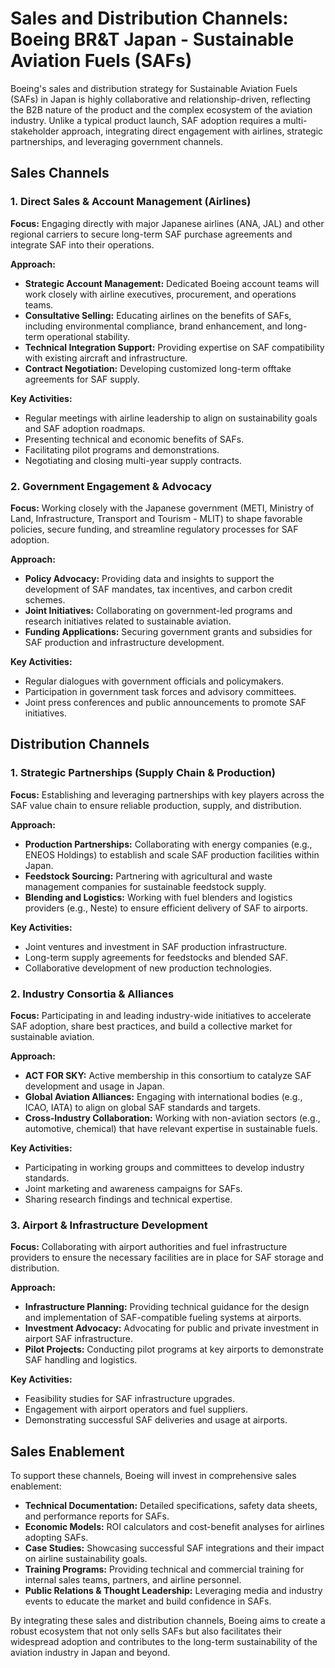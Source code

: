 # Sales and Distribution Channels: Boeing BR&T Japan - Sustainable Aviation Fuels (SAFs)

Boeing's sales and distribution strategy for Sustainable Aviation Fuels (SAFs) in Japan is highly collaborative and relationship-driven, reflecting the B2B nature of the product and the complex ecosystem of the aviation industry. Unlike a typical product launch, SAF adoption requires a multi-stakeholder approach, integrating direct engagement with airlines, strategic partnerships, and leveraging government channels.

## Sales Channels

### 1. Direct Sales & Account Management (Airlines)

**Focus:** Engaging directly with major Japanese airlines (ANA, JAL) and other regional carriers to secure long-term SAF purchase agreements and integrate SAF into their operations.

**Approach:**
- **Strategic Account Management:** Dedicated Boeing account teams will work closely with airline executives, procurement, and operations teams.
- **Consultative Selling:** Educating airlines on the benefits of SAFs, including environmental compliance, brand enhancement, and long-term operational stability.
- **Technical Integration Support:** Providing expertise on SAF compatibility with existing aircraft and infrastructure.
- **Contract Negotiation:** Developing customized long-term offtake agreements for SAF supply.

**Key Activities:**
- Regular meetings with airline leadership to align on sustainability goals and SAF adoption roadmaps.
- Presenting technical and economic benefits of SAFs.
- Facilitating pilot programs and demonstrations.
- Negotiating and closing multi-year supply contracts.

### 2. Government Engagement & Advocacy

**Focus:** Working closely with the Japanese government (METI, Ministry of Land, Infrastructure, Transport and Tourism - MLIT) to shape favorable policies, secure funding, and streamline regulatory processes for SAF adoption.

**Approach:**
- **Policy Advocacy:** Providing data and insights to support the development of SAF mandates, tax incentives, and carbon credit schemes.
- **Joint Initiatives:** Collaborating on government-led programs and research initiatives related to sustainable aviation.
- **Funding Applications:** Securing government grants and subsidies for SAF production and infrastructure development.

**Key Activities:**
- Regular dialogues with government officials and policymakers.
- Participation in government task forces and advisory committees.
- Joint press conferences and public announcements to promote SAF initiatives.

## Distribution Channels

### 1. Strategic Partnerships (Supply Chain & Production)

**Focus:** Establishing and leveraging partnerships with key players across the SAF value chain to ensure reliable production, supply, and distribution.

**Approach:**
- **Production Partnerships:** Collaborating with energy companies (e.g., ENEOS Holdings) to establish and scale SAF production facilities within Japan.
- **Feedstock Sourcing:** Partnering with agricultural and waste management companies for sustainable feedstock supply.
- **Blending and Logistics:** Working with fuel blenders and logistics providers (e.g., Neste) to ensure efficient delivery of SAF to airports.

**Key Activities:**
- Joint ventures and investment in SAF production infrastructure.
- Long-term supply agreements for feedstocks and blended SAF.
- Collaborative development of new production technologies.

### 2. Industry Consortia & Alliances

**Focus:** Participating in and leading industry-wide initiatives to accelerate SAF adoption, share best practices, and build a collective market for sustainable aviation.

**Approach:**
- **ACT FOR SKY:** Active membership in this consortium to catalyze SAF development and usage in Japan.
- **Global Aviation Alliances:** Engaging with international bodies (e.g., ICAO, IATA) to align on global SAF standards and targets.
- **Cross-Industry Collaboration:** Working with non-aviation sectors (e.g., automotive, chemical) that have relevant expertise in sustainable fuels.

**Key Activities:**
- Participating in working groups and committees to develop industry standards.
- Joint marketing and awareness campaigns for SAFs.
- Sharing research findings and technical expertise.

### 3. Airport & Infrastructure Development

**Focus:** Collaborating with airport authorities and fuel infrastructure providers to ensure the necessary facilities are in place for SAF storage and distribution.

**Approach:**
- **Infrastructure Planning:** Providing technical guidance for the design and implementation of SAF-compatible fueling systems at airports.
- **Investment Advocacy:** Advocating for public and private investment in airport SAF infrastructure.
- **Pilot Projects:** Conducting pilot programs at key airports to demonstrate SAF handling and logistics.

**Key Activities:**
- Feasibility studies for SAF infrastructure upgrades.
- Engagement with airport operators and fuel suppliers.
- Demonstrating successful SAF deliveries and usage at airports.

## Sales Enablement

To support these channels, Boeing will invest in comprehensive sales enablement:

*   **Technical Documentation:** Detailed specifications, safety data sheets, and performance reports for SAFs.
*   **Economic Models:** ROI calculators and cost-benefit analyses for airlines adopting SAFs.
*   **Case Studies:** Showcasing successful SAF integrations and their impact on airline sustainability goals.
*   **Training Programs:** Providing technical and commercial training for internal sales teams, partners, and airline personnel.
*   **Public Relations & Thought Leadership:** Leveraging media and industry events to educate the market and build confidence in SAFs.

By integrating these sales and distribution channels, Boeing aims to create a robust ecosystem that not only sells SAFs but also facilitates their widespread adoption and contributes to the long-term sustainability of the aviation industry in Japan and beyond.

